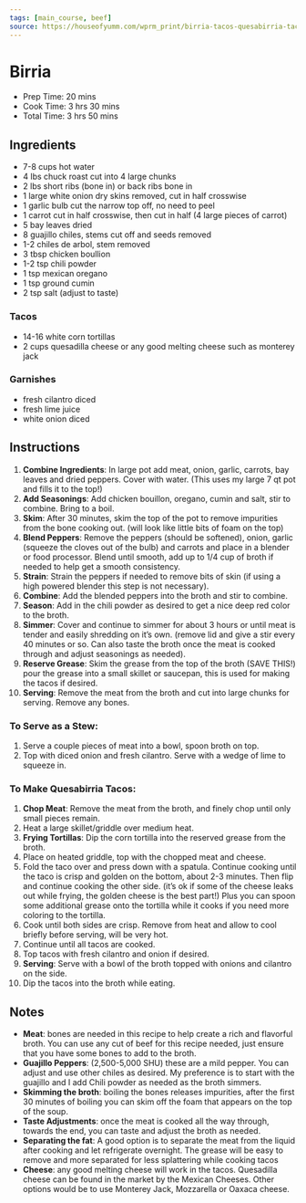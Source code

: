 ```yaml
---
tags: [main_course, beef]
source: https://houseofyumm.com/wprm_print/birria-tacos-quesabirria-tacos
---
```


# Birria

- Prep Time: 20 mins
- Cook Time: 3 hrs 30 mins
- Total Time: 3 hrs 50 mins


## Ingredients

- 7-8 cups hot water
- 4 lbs chuck roast cut into 4 large chunks
- 2 lbs short ribs (bone in) or back ribs bone in
- 1 large white onion dry skins removed, cut in half crosswise
- 1 garlic bulb cut the narrow top off, no need to peel
- 1 carrot cut in half crosswise, then cut in half (4 large pieces of carrot)
- 5 bay leaves dried
- 8 guajillo chiles, stems cut off and seeds removed
- 1-2 chiles de arbol, stem removed
- 3 tbsp chicken boullion
- 1-2 tsp chili powder
- 1 tsp mexican oregano
- 1 tsp ground cumin
- 2 tsp salt (adjust to taste)

### Tacos

- 14-16 white corn tortillas
- 2 cups quesadilla cheese or any good melting cheese such as monterey jack

### Garnishes

- fresh cilantro diced
- fresh lime juice
- white onion diced

## Instructions

1. **Combine Ingredients**: In large pot add meat, onion, garlic, carrots, bay leaves and dried peppers. Cover with water. (This uses my large 7 qt pot and fills it to the top!)
2. **Add Seasonings**: Add chicken bouillon, oregano, cumin and salt, stir to combine. Bring to a boil.
3. **Skim**: After 30 minutes, skim the top of the pot to remove impurities from the bone cooking out. (will look like little bits of foam on the top)
4. **Blend Peppers**: Remove the peppers (should be softened), onion, garlic (squeeze the cloves out of the bulb) and carrots and place in a blender or food processor. Blend until smooth, add up to 1/4 cup of broth if needed to help get a smooth consistency.
5. **Strain**: Strain the peppers if needed to remove bits of skin (if using a high powered blender this step is not necessary).
6. **Combine**: Add the blended peppers into the broth and stir to combine.
7. **Season**: Add in the chili powder as desired to get a nice deep red color to the broth.
8. **Simmer**: Cover and continue to simmer for about 3 hours or until meat is tender and easily shredding on it’s own. (remove lid and give a stir every 40 minutes or so. Can also taste the broth once the meat is cooked through and adjust seasonings as needed).
9. **Reserve Grease**: Skim the grease from the top of the broth (SAVE THIS!) pour the grease into a small skillet or saucepan, this is used for making the tacos if desired.
10. **Serving**: Remove the meat from the broth and cut into large chunks for serving. Remove any bones.

### To Serve as a Stew:

1. Serve a couple pieces of meat into a bowl, spoon broth on top.
2. Top with diced onion and fresh cilantro. Serve with a wedge of lime to squeeze in.

### To Make Quesabirria Tacos:

1. **Chop Meat**: Remove the meat from the broth, and finely chop until only small pieces remain.
2. Heat a large skillet/griddle over medium heat.
3. **Frying Tortillas**: Dip the corn tortilla into the reserved grease from the broth.
4. Place on heated griddle, top with the chopped meat and cheese.
5. Fold the taco over and press down with a spatula. Continue cooking until the taco is crisp and golden on the bottom, about 2-3 minutes. Then flip and continue cooking the other side. (it’s ok if some of the cheese leaks out while frying, the golden cheese is the best part!) Plus you can spoon some additional grease onto the tortilla while it cooks if you need more coloring to the tortilla.
6. Cook until both sides are crisp. Remove from heat and allow to cool briefly before serving, will be very hot.
7. Continue until all tacos are cooked.
8. Top tacos with fresh cilantro and onion if desired.
9. **Serving**: Serve with a bowl of the broth topped with onions and cilantro on the side.
10. Dip the tacos into the broth while eating.

## Notes
- **Meat**: bones are needed in this recipe to help create a rich and flavorful broth. You can use any cut of beef for this recipe needed, just ensure that you have some bones to add to the broth.
- **Guajillo Peppers**: (2,500-5,000 SHU) these are a mild pepper. You can adjust and use other chiles as desired. My preference is to start with the guajillo and I add Chili powder as needed as the broth simmers.
- **Skimming the broth**: boiling the bones releases impurities, after the first 30 minutes of boiling you can skim off the foam that appears on the top of the soup.
- **Taste Adjustments**: once the meat is cooked all the way through, towards the end, you can taste and adjust the broth as needed.
- **Separating the fat**: A good option is to separate the meat from the liquid after cooking and let refrigerate overnight. The grease will be easy to remove and more separated for less splattering while cooking tacos
- **Cheese**: any good melting cheese will work in the tacos. Quesadilla cheese can be found in the market by the Mexican Cheeses. Other options would be to use Monterey Jack, Mozzarella or Oaxaca cheese.
